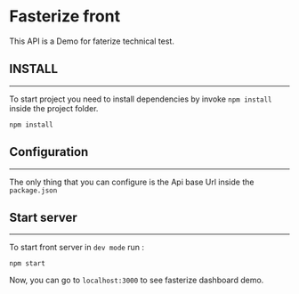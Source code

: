 # Fasterize front

This API is a Demo for faterize technical test.

## INSTALL
_____

To start project you need to install dependencies by invoke `npm install` inside the project folder.
```
npm install
```

## Configuration
_____
The only thing that you can configure is the Api base Url inside the `package.json`

## Start server
_____
To start front server in `dev mode` run :
```
npm start
```

Now, you can go to `localhost:3000` to see fasterize dashboard demo.
